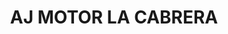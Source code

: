 ---
title: "AJ MOTOR LA CABRERA"
url: /la-cabrera/aj-motor-la-cabrera/
shop: reparación de automóviles
---